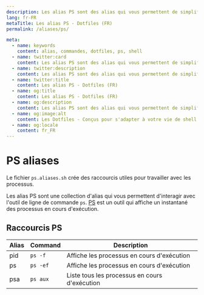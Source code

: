 ```yaml
---
description: Les alias PS sont des alias qui vous permettent de simplifier l'utilisation de la commande PS. PS est une commande qui affiche des informations sur les processus en cours d'exécution.
lang: fr-FR
metaTitle: Les alias PS - Dotfiles (FR)
permalink: /aliases/ps/

meta:
  - name: keywords
    content: alias, commandes, dotfiles, ps, shell
  - name: twitter:card
    content: Les alias PS sont des alias qui vous permettent de simplifier l'utilisation de la commande PS. PS est une commande qui affiche des informations sur les processus en cours d'exécution.
  - name: twitter:description
    content: Les alias PS sont des alias qui vous permettent de simplifier l'utilisation de la commande PS. PS est une commande qui affiche des informations sur les processus en cours d'exécution.
  - name: twitter:title
    content: Les alias PS - Dotfiles (FR)
  - name: og:title
    content: Les alias PS - Dotfiles (FR)
  - name: og:description
    content: Les alias PS sont des alias qui vous permettent de simplifier l'utilisation de la commande PS. PS est une commande qui affiche des informations sur les processus en cours d'exécution.
  - name: og:image:alt
    content: Les Dotfiles - Conçus pour s'adapter à votre vie de shell
  - name: og:locale
    content: fr_FR
---
```


# PS aliases

Le fichier `ps.aliases.sh` crée des raccourcis utiles pour travailler avec les
processus.

Les alias PS sont une collection d'alias qui vous permettent d'interagir avec
l'outil de ligne de commande `ps`. [PS](<https://en.wikipedia.org/wiki/Ps_(Unix)>)
est un outil qui affiche un instantané des processus en cours d'exécution.

## Raccourcis PS

| Alias | Command  | Description                                   |
| ----- | -------- | --------------------------------------------- |
| pid   | `ps -f`  | Affiche les processus en cours d'exécution    |
| ps    | `ps -ef` | Affiche les processus en cours d'exécution    |
| psa   | `ps aux` | Liste tous les processus en cours d'exécution |
